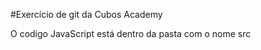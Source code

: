 #Exercício de git da Cubos Academy 

<p> O codigo JavaScript está dentro da pasta com o nome src </p>
